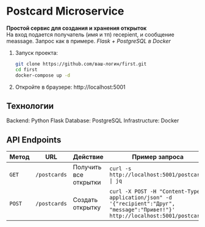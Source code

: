 # Postcard Microservice

**Простой сервис для создания и хранения открыток**  
На вход подается получатель (имя и тп) recepient, и сообщение meassage. Запрос как в примере.
*Flask + PostgreSQL в Docker*


1. Запуск проекта:
   ```bash
   git clone https://github.com/ваш-логин/first.git
   cd first
   docker-compose up -d
2. Откройте в браузере:
http://localhost:5001
## Технологии
Backend: Python Flask
Database: PostgreSQL
Infrastructure: Docker

## API Endpoints

| Метод  | URL              | Действие               | Пример запроса                                                                 |
|--------|------------------|------------------------|-------------------------------------------------------------------------------|
| `GET`  | `/postcards`     | Получить все открытки  | `curl -s http://localhost:5001/postcards \| jq`                                        |
| `POST` | `/postcards`     | Создать открытку       | `curl -X POST -H "Content-Type: application/json" -d '{"recipient":"Друг", "message":"Привет!"}' http://localhost:5001/postcards` |

